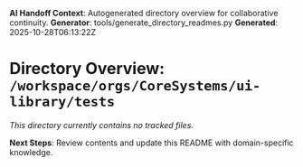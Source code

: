<!-- AI-Handoff:START -->
**AI Handoff Context**: Autogenerated directory overview for collaborative continuity.
**Generator**: tools/generate_directory_readmes.py
**Generated**: 2025-10-28T06:13:22Z
<!-- AI-Handoff:END -->

# Directory Overview: `/workspace/orgs/CoreSystems/ui-library/tests`

_This directory currently contains no tracked files._

<!-- AI-Handoff:FOOTER-START -->
**Next Steps**: Review contents and update this README with domain-specific knowledge.
<!-- AI-Handoff:FOOTER-END -->
